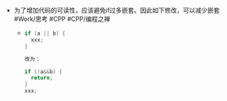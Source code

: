 - 为了增加代码的可读性，应该避免if过多嵌套。因此如下修改，可以减少嵌套 #Work/思考 #CPP #CPP/编程之禅
	- ```c++
	  if (a || b) {
	    xxx;
	  }
	  
	  改为：
	  
	  if (!a&&b) {
	  	return;
	  }
	  xxx;
	  ```